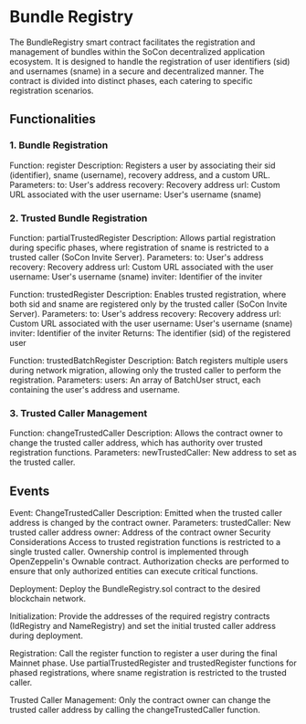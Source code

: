 # Bundle Registry

The BundleRegistry smart contract facilitates the registration and management of bundles within the SoCon decentralized application ecosystem. It is designed to handle the registration of user identifiers (sid) and usernames (sname) in a secure and decentralized manner. The contract is divided into distinct phases, each catering to specific registration scenarios.

## Functionalities

### 1. Bundle Registration
Function: register
Description: Registers a user by associating their sid (identifier), sname (username), recovery address, and a custom URL.
Parameters:
to: User's address
recovery: Recovery address
url: Custom URL associated with the user
username: User's username (sname)

### 2. Trusted Bundle Registration
Function: partialTrustedRegister
Description: Allows partial registration during specific phases, where registration of sname is restricted to a trusted caller (SoCon Invite Server).
Parameters:
to: User's address
recovery: Recovery address
url: Custom URL associated with the user
username: User's username (sname)
inviter: Identifier of the inviter

Function: trustedRegister
Description: Enables trusted registration, where both sid and sname are registered only by the trusted caller (SoCon Invite Server).
Parameters:
to: User's address
recovery: Recovery address
url: Custom URL associated with the user
username: User's username (sname)
inviter: Identifier of the inviter
Returns: The identifier (sid) of the registered user

Function: trustedBatchRegister
Description: Batch registers multiple users during network migration, allowing only the trusted caller to perform the registration.
Parameters:
users: An array of BatchUser struct, each containing the user's address and username.

### 3. Trusted Caller Management
Function: changeTrustedCaller
Description: Allows the contract owner to change the trusted caller address, which has authority over trusted registration functions.
Parameters:
newTrustedCaller: New address to set as the trusted caller.

## Events
Event: ChangeTrustedCaller
Description: Emitted when the trusted caller address is changed by the contract owner.
Parameters:
trustedCaller: New trusted caller address
owner: Address of the contract owner
Security Considerations
Access to trusted registration functions is restricted to a single trusted caller.
Ownership control is implemented through OpenZeppelin's Ownable contract.
Authorization checks are performed to ensure that only authorized entities can execute critical functions.


Deployment:
Deploy the BundleRegistry.sol contract to the desired blockchain network.

Initialization:
Provide the addresses of the required registry contracts (IdRegistry and NameRegistry) and set the initial trusted caller address during deployment.

Registration:
Call the register function to register a user during the final Mainnet phase.
Use partialTrustedRegister and trustedRegister functions for phased registrations, where sname registration is restricted to the trusted caller.

Trusted Caller Management:
Only the contract owner can change the trusted caller address by calling the changeTrustedCaller function.
